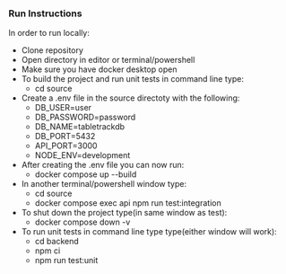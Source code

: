 ### Run Instructions
In order to run locally:
- Clone repository
- Open directory in editor or terminal/powershell
- Make sure you have docker desktop open
- To build the project and run unit tests in command line type:
  - cd source
- Create a .env file in the source directoty with the following:
  - DB_USER=user
  - DB_PASSWORD=password
  - DB_NAME=tabletrackdb
  - DB_PORT=5432
  - API_PORT=3000
  - NODE_ENV=development
- After creating the .env file you can now run:
  - docker compose up --build
- In another terminal/powershell window type:
  - cd source
  - docker compose exec api npm run test:integration
- To shut down the project type(in same window as test):
  - docker compose down -v
- To run unit tests in command line type type(either window will work):
  - cd backend
  - npm ci
  - npm run test:unit